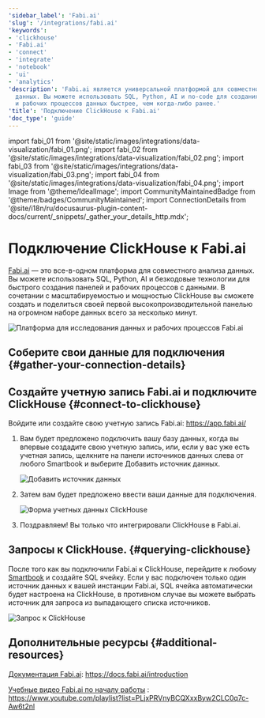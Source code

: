 ```yaml
---
'sidebar_label': 'Fabi.ai'
'slug': '/integrations/fabi.ai'
'keywords':
- 'clickhouse'
- 'Fabi.ai'
- 'connect'
- 'integrate'
- 'notebook'
- 'ui'
- 'analytics'
'description': 'Fabi.ai является универсальной платформой для совместного анализа
  данных. Вы можете использовать SQL, Python, AI и no-code для создания дашбордов
  и рабочих процессов данных быстрее, чем когда-либо ранее.'
'title': 'Подключение ClickHouse к Fabi.ai'
'doc_type': 'guide'
---
```


import fabi_01 from '@site/static/images/integrations/data-visualization/fabi_01.png';
import fabi_02 from '@site/static/images/integrations/data-visualization/fabi_02.png';
import fabi_03 from '@site/static/images/integrations/data-visualization/fabi_03.png';
import fabi_04 from '@site/static/images/integrations/data-visualization/fabi_04.png';
import Image from '@theme/IdealImage';
import CommunityMaintainedBadge from '@theme/badges/CommunityMaintained';
import ConnectionDetails from '@site/i18n/ru/docusaurus-plugin-content-docs/current/_snippets/_gather_your_details_http.mdx';


# Подключение ClickHouse к Fabi.ai

<CommunityMaintainedBadge/>

<a href="https://www.fabi.ai/" target="_blank">Fabi.ai</a> — это все-в-одном платформа для совместного анализа данных. Вы можете использовать SQL, Python, AI и безкодовые технологии для быстрого создания панелей и рабочих процессов с данными. В сочетании с масштабируемостью и мощностью ClickHouse вы сможете создать и поделиться своей первой высокопроизводительной панелью на огромном наборе данных всего за несколько минут.

<Image size="md" img={fabi_01} alt="Платформа для исследования данных и рабочих процессов Fabi.ai" border />

## Соберите свои данные для подключения {#gather-your-connection-details}

<ConnectionDetails />

## Создайте учетную запись Fabi.ai и подключите ClickHouse {#connect-to-clickhouse}

Войдите или создайте свою учетную запись Fabi.ai: https://app.fabi.ai/

1. Вам будет предложено подключить вашу базу данных, когда вы впервые создадите свою учетную запись, или, если у вас уже есть учетная запись, щелкните на панели источников данных слева от любого Smartbook и выберите Добавить источник данных.

   <Image size="lg" img={fabi_02} alt="Добавить источник данных" border />

2. Затем вам будет предложено ввести ваши данные для подключения.

   <Image size="md" img={fabi_03} alt="Форма учетных данных ClickHouse" border />

3. Поздравляем! Вы только что интегрировали ClickHouse в Fabi.ai.

## Запросы к ClickHouse. {#querying-clickhouse}

После того как вы подключили Fabi.ai к ClickHouse, перейдите к любому [Smartbook](https://docs.fabi.ai/analysis_and_reporting/smartbooks) и создайте SQL ячейку. Если у вас подключен только один источник данных к вашей инстанции Fabi.ai, SQL ячейка автоматически будет настроена на ClickHouse, в противном случае вы можете выбрать источник для запроса из выпадающего списка источников.

   <Image size="lg" img={fabi_04} alt="Запрос к ClickHouse" border />

## Дополнительные ресурсы {#additional-resources}

[Документация Fabi.ai](https://www.fabi.ai): https://docs.fabi.ai/introduction

[Учебные видео Fabi.ai по началу работы](https://www.fabi.ai) : https://www.youtube.com/playlist?list=PLjxPRVnyBCQXxxByw2CLC0q7c-Aw6t2nl

